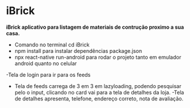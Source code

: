 # iBrick
**iBrick aplicativo para listagem de materiais de contrução proximo a sua casa.**

- Comando no terminal cd iBrick
- npm install para instalar dependências package.json
- npx react-native run-android para rodar o projeto tanto em emulador android quanto no celular

-Tela de login para ir para os feeds
- Tela de feeds carrega de 3 em 3 em lazyloading, podendo pesquisar pelo o input, clicando no card vai para a tela de detalhes da loja.
-Tela de detalhes apresenta, telefone, endereço correto, nota de avaliação.



